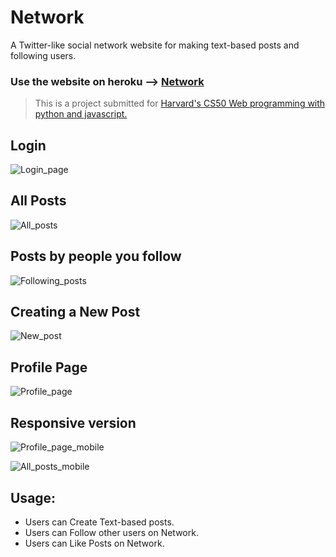 # Network

A Twitter-like social network website for making text-based posts and following users.

### Use the website on heroku --> [Network](https://social-network-cs50.herokuapp.com)

> This is a project submitted for [Harvard's CS50 Web programming with python and javascript.](https://cs50.harvard.edu/web/2020/)

## Login

![Login_page](https://github.com/muhamedsuhail/Social-Network/blob/master/Screenshots/Login.png?raw=true)

## All Posts 

![All_posts](https://github.com/muhamedsuhail/Social-Network/blob/master/Screenshots/AllPosts.png?raw=true)

## Posts by people you follow

![Following_posts](https://github.com/muhamedsuhail/Social-Network/blob/master/Screenshots/FPosts.png?raw=true)

## Creating a New Post

![New_post](https://github.com/muhamedsuhail/Social-Network/blob/master/Screenshots/NewPost.png?raw=true)

## Profile Page

![Profile_page](https://github.com/muhamedsuhail/Social-Network/blob/master/Screenshots/Profile.png?raw=true)

## Responsive version

![Profile_page_mobile](https://github.com/muhamedsuhail/Social-Network/blob/master/Screenshots/Profile-Mobile.png)

![All_posts_mobile](https://github.com/muhamedsuhail/Social-Network/blob/master/Screenshots/AllPosts-Mobile.png)

## Usage:

*   Users can Create Text-based posts.
*   Users can Follow other users on Network.
*   Users can Like Posts on Network.
